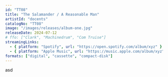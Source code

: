 ```yaml
---
id: "TT08"
title: "The Salamander / A Reasonable Man"
artistId: "docents"
catalogNo: "TT08"
image: "/images/releases/album-one.jpg"
releaseDate: 2024-07-12
# ffo: ["Clark", "Machinedrum", "Com Truise"]
streamingLinks:
  - { platform: "Spotify", url: "https://open.spotify.com/album/xyz" }
  - { platform: "Apple Music", url: "https://music.apple.com/album/xyz" }
formats: ["digital", "cassette", "compact-disk"]
---
```


asd